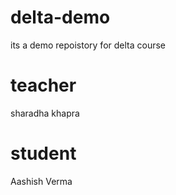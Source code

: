 # delta-demo
its a demo repoistory for delta course

# teacher
sharadha khapra 

# student
Aashish Verma


